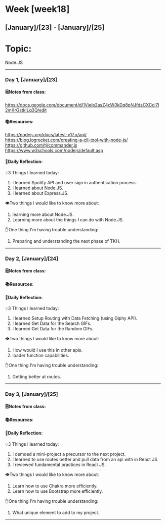 # Week [week18]
## [January]/[23] - [January]/[25]

# Topic:
Node.JS
___

### Day 1, [January]/[23]

#### 🗒️Notes from class:
https://docs.google.com/document/d/1Viele2asZ4cW0kDq8pNJfdzCXCcI7l2mKrGstkILq3Q/edit

#### 📚Resources:
https://nodejs.org/docs/latest-v17.x/api/
https://blog.logrocket.com/creating-a-cli-tool-with-node-js/
https://github.com/tj/commander.js
https://www.w3schools.com/nodejs/default.asp

#### 💭Daily Reflection:

💡3 Things I learned today:
1. I learned Spotify API and user sign in authentication process.
2. I learned about Node.JS.
3. I learned about Express.JS.

👁️Two things I would like to know more about:
1. learning more about Node.JS.
2. Learning more about the things I can do with Node.JS.

✋One thing I'm having trouble understanding:
1. Preparing and understanding the next phase of TKH.


___

### Day 2, [January]/[24]

#### 🗒️Notes from class:


#### 📚Resources:

#### 💭Daily Reflection:

💡3 Things I learned today:
1. I learned Setup Routing with Data Fetching (using Giphy API).
2. I learned Get Data for the Search GIFs.
3. I learned Get Data for the Random GIFs.

👁️Two things I would like to know more about:
1. How would I use this in other apis.
2. loader function capabilities.

✋One thing I'm having trouble understanding:
1. Getting better at routes.

___

### Day 3, [January]/[25]

#### 🗒️Notes from class:


#### 📚Resources:


#### 💭Daily Reflection:

💡3 Things I learned today:
1. I demoed a mini-project a precursor to the next project.
2. I learned to use routes better and pull data from an api with in React JS.
3. I reviewed fundamental practices in React JS.

👁️Two things I would like to know more about:
1. Learn how to use Chakra more efficiently.
2. Learn how to use Bootstrap more efficiently.

✋One thing I'm having trouble understanding:
1. What unique element to add to my project.

___
